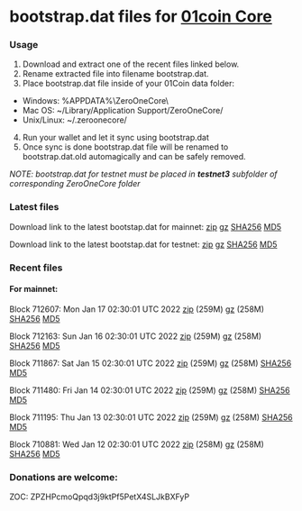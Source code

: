 # bootstrap.dat files for [01coin Core](https://01coin.io)

### Usage

1. Download and extract one of the recent files linked below.
2. Rename extracted file into filename bootstrap.dat.
3. Place bootstrap.dat file inside of your 01Coin data folder:
 - Windows: %APPDATA%\ZeroOneCore\
 - Mac OS: ~/Library/Application Support/ZeroOneCore/
 - Unix/Linux: ~/.zeroonecore/
4. Run your wallet and let it sync using bootstrap.dat
5. Once sync is done bootstrap.dat file will be renamed to bootstrap.dat.old automagically and can be safely removed.

_NOTE: bootstrap.dat for testnet must be placed in **testnet3** subfolder of corresponding ZeroOneCore folder_

### Latest files
Download link to the latest bootstap.dat for mainnet: [zip](https://files.01coin.io/mainnet/bootstrap.dat.zip) [gz](https://files.01coin.io/mainnet/bootstrap.dat.tar.gz) [SHA256](https://files.01coin.io/mainnet/sha256.txt) [MD5](https://files.01coin.io/mainnet/md5.txt)

Download link to the latest bootstap.dat for testnet: [zip](https://files.01coin.io/testnet/bootstrap.dat.zip) [gz](https://files.01coin.io/testnet/bootstrap.dat.tar.gz) [SHA256](https://files.01coin.io/testnet/sha256.txt) [MD5](https://files.01coin.io/testnet/md5.txt)

### Recent files

#### For mainnet:

Block 712607: Mon Jan 17 02:30:01 UTC 2022 [zip](https://files.01coin.io/mainnet/2022-01-17/bootstrap.dat.zip) (259M) [gz](https://files.01coin.io/mainnet/2022-01-17/bootstrap.dat.tar.gz) (258M) [SHA256](https://files.01coin.io/mainnet/2022-01-17/sha256.txt) [MD5](https://files.01coin.io/mainnet/2022-01-17/md5.txt)

Block 712163: Sun Jan 16 02:30:01 UTC 2022 [zip](https://files.01coin.io/mainnet/2022-01-16/bootstrap.dat.zip) (259M) [gz](https://files.01coin.io/mainnet/2022-01-16/bootstrap.dat.tar.gz) (258M) [SHA256](https://files.01coin.io/mainnet/2022-01-16/sha256.txt) [MD5](https://files.01coin.io/mainnet/2022-01-16/md5.txt)

Block 711867: Sat Jan 15 02:30:01 UTC 2022 [zip](https://files.01coin.io/mainnet/2022-01-15/bootstrap.dat.zip) (259M) [gz](https://files.01coin.io/mainnet/2022-01-15/bootstrap.dat.tar.gz) (258M) [SHA256](https://files.01coin.io/mainnet/2022-01-15/sha256.txt) [MD5](https://files.01coin.io/mainnet/2022-01-15/md5.txt)

Block 711480: Fri Jan 14 02:30:01 UTC 2022 [zip](https://files.01coin.io/mainnet/2022-01-14/bootstrap.dat.zip) (259M) [gz](https://files.01coin.io/mainnet/2022-01-14/bootstrap.dat.tar.gz) (258M) [SHA256](https://files.01coin.io/mainnet/2022-01-14/sha256.txt) [MD5](https://files.01coin.io/mainnet/2022-01-14/md5.txt)

Block 711195: Thu Jan 13 02:30:01 UTC 2022 [zip](https://files.01coin.io/mainnet/2022-01-13/bootstrap.dat.zip) (259M) [gz](https://files.01coin.io/mainnet/2022-01-13/bootstrap.dat.tar.gz) (258M) [SHA256](https://files.01coin.io/mainnet/2022-01-13/sha256.txt) [MD5](https://files.01coin.io/mainnet/2022-01-13/md5.txt)

Block 710881: Wed Jan 12 02:30:01 UTC 2022 [zip](https://files.01coin.io/mainnet/2022-01-12/bootstrap.dat.zip) (258M) [gz](https://files.01coin.io/mainnet/2022-01-12/bootstrap.dat.tar.gz) (258M) [SHA256](https://files.01coin.io/mainnet/2022-01-12/sha256.txt) [MD5](https://files.01coin.io/mainnet/2022-01-12/md5.txt)


### Donations are welcome:

ZOC: ZPZHPcmoQpqd3j9ktPf5PetX4SLJkBXFyP
